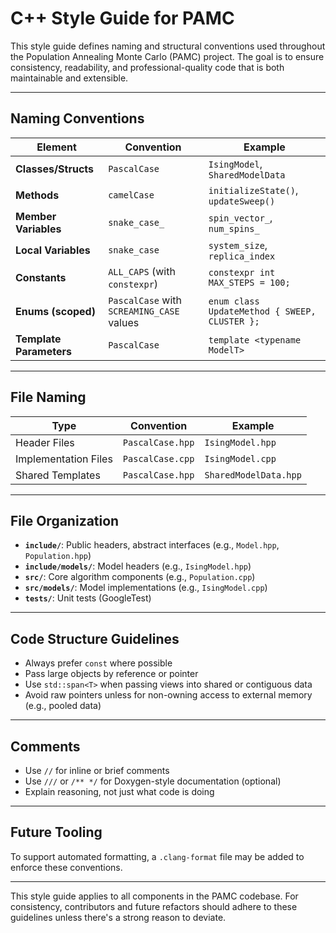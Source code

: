# C++ Style Guide for PAMC

This style guide defines naming and structural conventions used throughout the Population Annealing Monte Carlo (PAMC) project. The goal is to ensure consistency, readability, and professional-quality code that is both maintainable and extensible.

---

## Naming Conventions

| Element               | Convention       | Example                         |
|-----------------------|------------------|----------------------------------|
| **Classes/Structs**   | `PascalCase`     | `IsingModel`, `SharedModelData` |
| **Methods**           | `camelCase`      | `initializeState()`, `updateSweep()` |
| **Member Variables**  | `snake_case_`    | `spin_vector_`, `num_spins_`    |
| **Local Variables**   | `snake_case`     | `system_size`, `replica_index`  |
| **Constants**         | `ALL_CAPS` (with `constexpr`) | `constexpr int MAX_STEPS = 100;` |
| **Enums (scoped)**    | `PascalCase` with `SCREAMING_CASE` values | `enum class UpdateMethod { SWEEP, CLUSTER };` |
| **Template Parameters** | `PascalCase`   | `template <typename ModelT>`    |

---

## File Naming

| Type                  | Convention       | Example              |
|-----------------------|------------------|----------------------|
| Header Files          | `PascalCase.hpp` | `IsingModel.hpp`     |
| Implementation Files  | `PascalCase.cpp` | `IsingModel.cpp`     |
| Shared Templates      | `PascalCase.hpp` | `SharedModelData.hpp`|

---

## File Organization

- **`include/`**: Public headers, abstract interfaces (e.g., `Model.hpp`, `Population.hpp`)
- **`include/models/`**: Model headers (e.g., `IsingModel.hpp`)
- **`src/`**: Core algorithm components (e.g., `Population.cpp`)
- **`src/models/`**: Model implementations (e.g., `IsingModel.cpp`)
- **`tests/`**: Unit tests (GoogleTest)

---

## Code Structure Guidelines

- Always prefer `const` where possible
- Pass large objects by reference or pointer
- Use `std::span<T>` when passing views into shared or contiguous data
- Avoid raw pointers unless for non-owning access to external memory (e.g., pooled data)

---

## Comments

- Use `//` for inline or brief comments
- Use `///` or `/** */` for Doxygen-style documentation (optional)
- Explain reasoning, not just what code is doing

---

## Future Tooling

To support automated formatting, a `.clang-format` file may be added to enforce these conventions.

---

This style guide applies to all components in the PAMC codebase. For consistency, contributors and future refactors should adhere to these guidelines unless there's a strong reason to deviate.